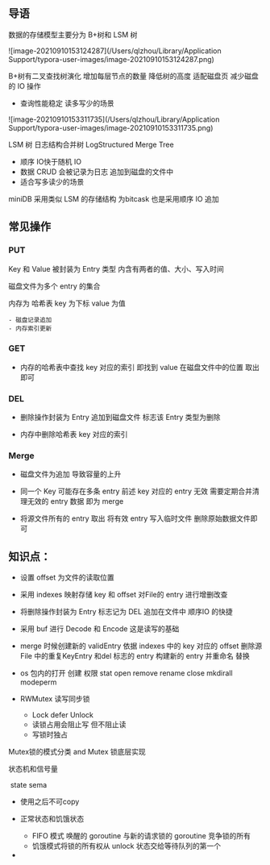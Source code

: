 







## 导语

数据的存储模型主要分为 B+树和 LSM 树

![image-20210910153124287](/Users/qlzhou/Library/Application Support/typora-user-images/image-20210910153124287.png)

B+树有二叉查找树演化 增加每层节点的数量 降低树的高度 适配磁盘页 减少磁盘的 IO 操作

- 查询性能稳定 读多写少的场景







![image-20210910153311735](/Users/qlzhou/Library/Application Support/typora-user-images/image-20210910153311735.png)

LSM 树 日志结构合并树 LogStructured Merge Tree 

- 顺序 IO快于随机 IO
- 数据 CRUD 会被记录为日志 追加到磁盘的文件中 
- 适合写多读少的场景



miniDB 采用类似 LSM 的存储结构  为bitcask  也是采用顺序 IO 追加

## 常见操作

### **PUT**



Key 和 Value 被封装为 Entry 类型 内含有两者的值、大小、写入时间

磁盘文件为多个 entry 的集合



内存为 哈希表 key 为下标 value 为值

	- 磁盘记录追加
	- 内存索引更新



### **GET**

- 内存的哈希表中查找 key 对应的索引 即找到 value 在磁盘文件中的位置 取出即可



### **DEL**

- 删除操作封装为 Entry 追加到磁盘文件 标志该 Entry 类型为删除

- 内存中删除哈希表 key 对应的索引



### **Merge**



- 磁盘文件为追加 导致容量的上升
- 同一个 Key 可能存在多条 entry  前述 key 对应的 entry 无效 需要定期合并清理无效的 entry 数据 即为 merge

- 将源文件所有的 entry 取出 将有效 entry 写入临时文件 删除原始数据文件即可



## 知识点：

- 设置 offset 为文件的读取位置
-  采用 indexes 映射存储 key 和 offset   对File的 entry 进行增删改查
- 将删除操作封装为 Entry 标志记为 DEL 追加在文件中  顺序IO 的快捷
- 采用 buf 进行 Decode 和 Encode 这是读写的基础
- merge 时候创建新的 validEntry  依据 indexes 中的 key 对应的 offset 删除源 File 中的重复KeyEntry 和del 标志的 entry 构建新的 entry 并重命名 替换





- os 包内的打开 创建 权限 stat open remove rename close mkdirall modeperm
- RWMutex 读写同步锁  
  - Lock defer Unlock 
  - 读锁占用会阻止写 但不阻止读
  - 写锁时独占



Mutex锁的模式分类 and Mutex 锁底层实现

状态机和信号量

​	state sema

- 使用之后不可copy
- 正常状态和饥饿状态
  - FIFO 模式 唤醒的 goroutine 与新的请求锁的 goroutine 竞争锁的所有
  - 饥饿模式将锁的所有权从 unlock 状态交给等待队列的第一个 

- 
















































































































































